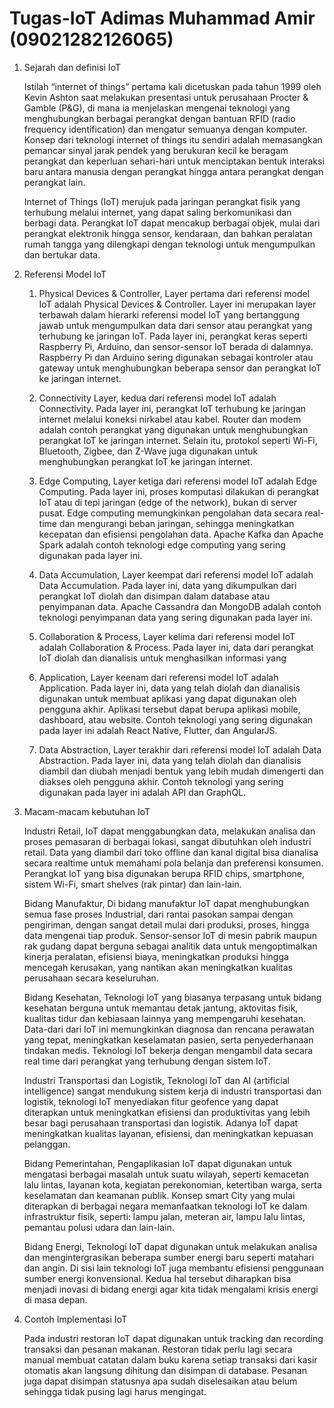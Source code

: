 # Tugas-IoT Adimas Muhammad Amir (09021282126065)
1) Sejarah dan definisi IoT
   
      Istilah “internet of things” pertama kali dicetuskan pada tahun 1999 oleh Kevin Ashton saat melakukan presentasi untuk perusahaan Procter & Gamble (P&G), di mana ia menjelaskan mengenai teknologi yang menghubungkan berbagai perangkat dengan bantuan RFID (radio frequency identification) dan mengatur semuanya dengan komputer. Konsep dari teknologi internet of things itu sendiri adalah memasangkan pemancar sinyal jarak pendek yang berukuran kecil ke beragam perangkat dan keperluan sehari-hari untuk menciptakan bentuk interaksi baru antara manusia dengan perangkat hingga antara perangkat dengan perangkat lain.

      Internet of Things (IoT) merujuk pada jaringan perangkat fisik yang terhubung melalui internet, yang dapat saling berkomunikasi dan berbagi data. Perangkat IoT dapat mencakup berbagai objek, mulai dari perangkat elektronik hingga sensor, kendaraan, dan bahkan peralatan rumah tangga yang dilengkapi dengan teknologi untuk mengumpulkan dan bertukar data.

2) Referensi Model IoT
      1. Physical Devices & Controller,
Layer pertama dari referensi model IoT adalah Physical Devices & Controller. Layer ini merupakan layer terbawah dalam hierarki referensi model IoT yang bertanggung jawab untuk mengumpulkan data dari sensor atau perangkat yang terhubung ke jaringan IoT. Pada layer ini, perangkat keras seperti Raspberry Pi, Arduino, dan sensor-sensor IoT berada di dalamnya. Raspberry Pi dan Arduino sering digunakan sebagai kontroler atau gateway untuk menghubungkan beberapa sensor dan perangkat IoT ke jaringan internet.

      2. Connectivity Layer,
kedua dari referensi model IoT adalah Connectivity. Pada layer ini, perangkat IoT terhubung ke jaringan internet melalui koneksi nirkabel atau kabel. Router dan modem adalah contoh perangkat yang digunakan untuk menghubungkan perangkat IoT ke jaringan internet. Selain itu, protokol seperti Wi-Fi, Bluetooth, Zigbee, dan Z-Wave juga digunakan untuk menghubungkan perangkat IoT ke jaringan internet.

      3. Edge Computing,
Layer ketiga dari referensi model IoT adalah Edge Computing. Pada layer ini, proses komputasi dilakukan di perangkat IoT atau di tepi jaringan (edge of the network), bukan di server pusat. Edge computing memungkinkan pengolahan data secara real-time dan mengurangi beban jaringan, sehingga meningkatkan kecepatan dan efisiensi pengolahan data. Apache Kafka dan Apache Spark adalah contoh teknologi edge computing yang sering digunakan pada layer ini.

      4. Data Accumulation,
Layer keempat dari referensi model IoT adalah Data Accumulation. Pada layer ini, data yang dikumpulkan dari perangkat IoT diolah dan disimpan dalam database atau penyimpanan data. Apache Cassandra dan MongoDB adalah contoh teknologi penyimpanan data yang sering digunakan pada layer ini.

      5. Collaboration & Process,
Layer kelima dari referensi model IoT adalah Collaboration & Process. Pada layer ini, data dari perangkat IoT diolah dan dianalisis untuk menghasilkan informasi yang

      6. Application,
Layer keenam dari referensi model IoT adalah Application. Pada layer ini, data yang telah diolah dan dianalisis digunakan untuk membuat aplikasi yang dapat digunakan oleh pengguna akhir. Aplikasi tersebut dapat berupa aplikasi mobile, dashboard, atau website. Contoh teknologi yang sering digunakan pada layer ini adalah React Native, Flutter, dan AngularJS.

      7. Data Abstraction,
Layer terakhir dari referensi model IoT adalah Data Abstraction. Pada layer ini, data yang telah diolah dan dianalisis diambil dan diubah menjadi bentuk yang lebih mudah dimengerti dan diakses oleh pengguna akhir. Contoh teknologi yang sering digunakan pada layer ini adalah API dan GraphQL.

3) Macam-macam kebutuhan IoT

      Industri Retail,
IoT dapat menggabungkan data, melakukan analisa dan proses pemasaran di berbagai lokasi, sangat dibutuhkan oleh industri retail. Data yang diambil dari toko offline dan kanal digital bisa dianalisa secara realtime untuk memahami pola belanja dan preferensi konsumen. Perangkat IoT yang bisa digunakan berupa RFID chips, smartphone, sistem Wi-Fi, smart shelves (rak pintar) dan lain-lain.

      Bidang Manufaktur,
Di bidang manufaktur IoT dapat menghubungkan semua fase proses Industrial, dari rantai pasokan sampai dengan pengiriman, dengan sangat detail mulai dari produksi, proses, hingga data mengenai tiap produk. Sensor-sensor IoT di mesin pabrik maupun rak gudang dapat berguna sebagai analitik data untuk mengoptimalkan kinerja peralatan, efisiensi biaya, meningkatkan produksi hingga mencegah kerusakan, yang nantikan akan meningkatkan kualitas perusahaan secara keseluruhan.

      Bidang Kesehatan,
Teknologi IoT yang biasanya terpasang untuk bidang kesehatan berguna untuk memantau detak jantung, aktovitas fisik, kualitas tidur dan kebiasaan lainnya yang mempengaruhi kesehatan. Data-dari dari IoT ini memungkinkan diagnosa dan rencana perawatan yang tepat, meningkatkan keselamatan pasien, serta penyederhanaan tindakan medis. Teknologi IoT bekerja dengan mengambil data secara real time dari perangkat yang terhubung dengan sistem IoT.

      Industri Transportasi dan Logistik,
Teknologi IoT dan AI (artificial intelligence) sangat mendukung sistem kerja di industri transportasi dan logistik, teknologi IoT menyediakan fitur geofence yang dapat diterapkan untuk meningkatkan efisiensi dan produktivitas yang lebih besar bagi perusahaan transportasi dan logistik. Adanya IoT dapat meningkatkan kualitas layanan, efisiensi, dan meningkatkan kepuasan pelanggan.

      Bidang Pemerintahan,
Pengaplikasian IoT dapat digunakan untuk mengatasi berbagai masalah untuk suatu wilayah, seperti kemacetan lalu lintas, layanan kota, kegiatan perekonomian, ketertiban warga, serta keselamatan dan keamanan publik. Konsep smart City yang mulai diterapkan di berbagai negara memanfaatkan teknologi IoT ke dalam infrastruktur fisik, seperti: lampu jalan, meteran air, lampu lalu lintas, pemantau polusi udara dan lain-lain.

      Bidang Energi,
Teknologi IoT dapat digunakan untuk melakukan analisa dan mengintergrasikan beberapa sumber energi baru seperti matahari dan angin. Di sisi lain teknologi IoT juga membantu efisiensi penggunaan sumber energi konvensional. Kedua hal tersebut diharapkan bisa menjadi inovasi di bidang energi agar kita tidak mengalami krisis energi di masa depan.

4) Contoh Implementasi IoT

   Pada industri restoran IoT dapat digunakan untuk tracking dan recording transaksi dan pesanan makanan. Restoran tidak perlu lagi secara manual membuat catatan dalam buku karena setiap transaksi dari kasir otomatis akan langsung dihitung dan disimpan di database. Pesanan juga dapat disimpan statusnya apa sudah diselesaikan atau belum sehingga tidak pusing lagi harus mengingat.
